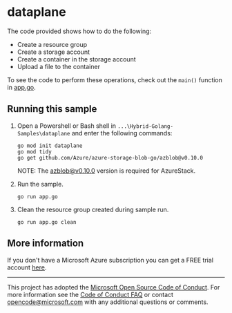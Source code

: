 # dataplane

The code provided shows how to do the following:

- Create a resource group
- Create a storage account
- Create a container in the storage account
- Upload a file to the container

To see the code to perform these operations,
check out the `main()` function in [app.go](app.go).


## Running this sample

1.  Open a Powershell or Bash shell in `...\Hybrid-Golang-Samples\dataplane` and enter the following commands:
    ```
    go mod init dataplane
    go mod tidy
    go get github.com/Azure/azure-storage-blob-go/azblob@v0.10.0
    ```

    NOTE: The azblob@v0.10.0 version is required for AzureStack.

1. Run the sample.
    ```
    go run app.go
    ```

1. Clean the resource group created during sample run.
    ```
    go run app.go clean
    ```

## More information

If you don't have a Microsoft Azure subscription you can get a FREE trial account [here](http://go.microsoft.com/fwlink/?LinkId=330212).

---

This project has adopted the [Microsoft Open Source Code of Conduct](https://opensource.microsoft.com/codeofconduct/). For more information see the [Code of Conduct FAQ](https://opensource.microsoft.com/codeofconduct/faq/) or contact [opencode@microsoft.com](mailto:opencode@microsoft.com) with any additional questions or comments.
